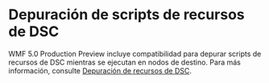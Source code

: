 # Depuración de scripts de recursos de DSC
WMF 5.0 Production Preview incluye compatibilidad para depurar scripts de recursos de DSC mientras se ejecutan en nodos de destino. Para más información, consulte [Depuración de recursos de DSC](../dsc/debugResource.md).

<!--HONumber=Jun16_HO4-->


